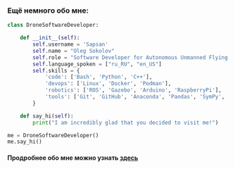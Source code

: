 
### Ещё немного обо мне:

```python
class DroneSoftwareDeveloper:

    def __init__(self):
        self.username = 'Sapsan'
        self.name = "Oleg Sokolov"
        self.role = "Software Developer for Autonomous Unmanned Flying Drones"
        self.language_spoken = ["ru_RU", "en_US"]
        self.skills = {
            'code': ['Bash', 'Python', 'C++'],
            'devops': ['Linux', 'Docker', 'Podman'],
            'robotics': ['ROS', 'Gazebo', 'Arduino', 'RaspberryPi'],
            'tools': ['Git', 'GitHub', 'Anaconda', 'Pandas', 'SymPy', 'NumPy', 'SciPy', 'Qt'],
        }

    def say_hi(self):
        print("I am incredibly glad that you decided to visit me!")

me = DroneSoftwareDeveloper()
me.say_hi()
```
#### Продробнее обо мне можно узнать [здесь](https://github.com/al-sapsan/al-sapsan/tree/master)
